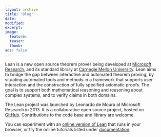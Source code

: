 ```yaml
---
layout: archive
title: "Blog"
date:
modified:
excerpt:
image:
  feature:
  teaser:
  thumb:
ads: false
---
```


Lean is a new open source
theorem prover being developed at <a href="http://research.microsoft.com">Microsoft Research</a>, and its
standard library at <a href="http://www.cmu.edu">Carnegie Mellon University</a>.
Lean aims to bridge the gap between interactive
and automated theorem proving, by situating automated tools and
methods in a framework that supports user interaction and the
construction of fully specified axiomatic proofs. The goal is to
support both mathematical reasoning and reasoning about complex
systems, and to verify claims in both domains.

The Lean project was launched by Leonardo de Moura at Microsoft
Research in 2013. It is a collaborative open source project, hosted on
[GitHub](https://github.com/leanprover/lean). Contributions to the
code base and library are welcome.

You can experiment with an
[online version of Lean](https://leanprover.github.io/programming_in_lean/?live)
that runs in your browser, or try the online tutorials listed under [documentation](../documentation).
